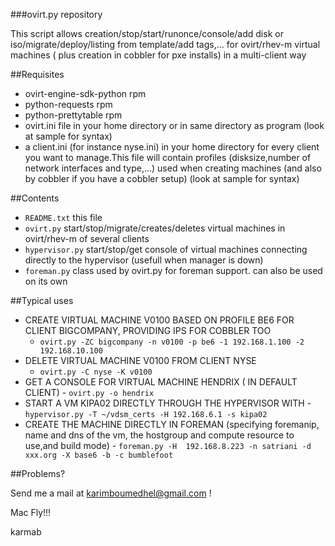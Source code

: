 ###ovirt.py repository

This script allows creation/stop/start/runonce/console/add disk or iso/migrate/deploy/listing from template/add tags,... for ovirt/rhev-m virtual machines ( plus creation in cobbler for pxe installs) in a multi-client way

##Requisites

- ovirt-engine-sdk-python rpm
- python-requests rpm 
- python-prettytable rpm
- ovirt.ini file in your home directory or in same directory as program (look at sample for syntax)
- a client.ini (for instance nyse.ini) in your home directory for every client you want to manage.This file will contain profiles (disksize,number of network interfaces and type,...) used when creating machines (and also by cobbler if you have a cobbler setup) (look at sample for syntax)

##Contents

-    `README.txt` this file
-    `ovirt.py`  start/stop/migrate/creates/deletes virtual machines in ovirt/rhev-m of several clients
-    `hypervisor.py` start/stop/get console of virtual machines connecting directly to the hypervisor (usefull when manager is down) 
-    `foreman.py`  class used by ovirt.py for foreman support. can also be used on its own

##Typical uses
     
- CREATE VIRTUAL MACHINE V0100 BASED ON PROFILE BE6 FOR CLIENT BIGCOMPANY, PROVIDING IPS FOR COBBLER TOO
    - `ovirt.py -ZC bigcompany -n v0100 -p be6 -1 192.168.1.100 -2 192.168.10.100`
-   DELETE VIRTUAL MACHINE V0100 FROM CLIENT NYSE
    -   `ovirt.py -C nyse -K v0100`
-    GET A CONSOLE FOR VIRTUAL MACHINE HENDRIX ( IN DEFAULT CLIENT)
    -    `ovirt.py -o hendrix`
-    START A VM KIPA02 DIRECTLY THROUGH THE HYPERVISOR WITH 
    -    `hypervisor.py -T ~/vdsm_certs -H 192.168.6.1 -s kipa02`
-    CREATE THE MACHINE DIRECTLY IN FOREMAN (specifying foremanip, name and dns of the vm, the hostgroup and compute resource to use,and build mode)
    -    `foreman.py -H  192.168.8.223 -n satriani -d xxx.org -X base6 -b -c bumblefoot`

##Problems?

Send me a mail at [karimboumedhel@gmail.com](mailto:karimboumedhel@gmail.com) !

Mac Fly!!!

karmab
